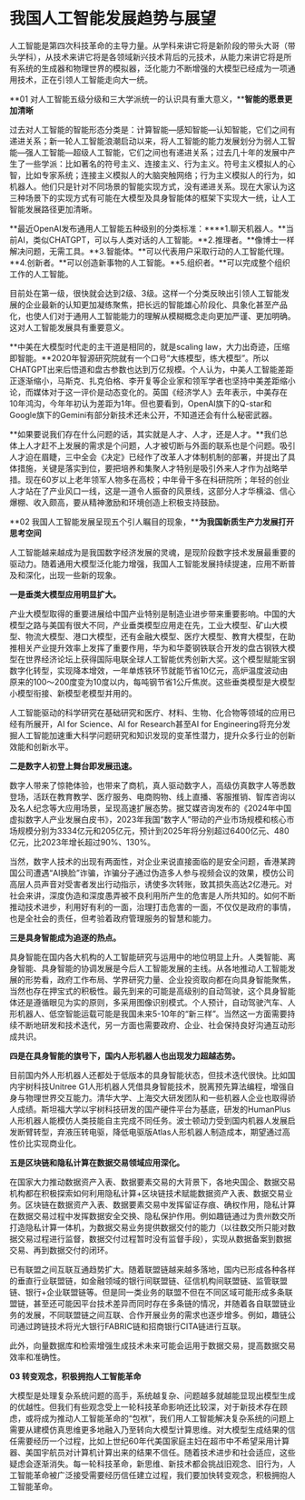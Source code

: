 # 我国人工智能发展趋势与展望

人工智能是第四次科技革命的主导力量。从学科来讲它将是新阶段的带头大哥（带头学科），从技术来讲它将是各领域新兴技术背后的元技术，从能力来讲它将是所有系统的生成器和物理世界的模拟器，泛化能力不断增强的大模型已经成为一项通用技术，正在引领人工智能走向大一统。

**01 对人工智能五级分级和三大学派统一的认识具有重大意义，****智能的愿景更加清晰**

过去对人工智能的智能形态分类是：计算智能—感知智能—认知智能，它们之间有递进关系；新一轮人工智能浪潮启动以来，将人工智能的能力发展划分为弱人工智能—强人工智能—超级人工智能，它们之间也有递进关系；过去几十年的发展中产生了一些学派：比如著名的符号主义、连接主义、行为主义。符号主义模拟人的心智，比如专家系统；连接主义模拟人的大脑突触网络；行为主义模拟人的行为，如机器人。他们只是针对不同场景的智能实现方式，没有递进关系。现在大家认为这三种场景下的实现方式有可能在大模型及具身智能体的框架下实现大一统，让人工智能发展路径更加清晰。

**最近OpenAI发布通用人工智能五种级别的分类标准：****1.聊天机器人。**当前AI，类似CHATGPT，可以与人类对话的人工智能。**2.推理者。**像博士一样解决问题，无需工具。**3.智能体。**可以代表用户采取行动的人工智能代理。**4.创新者。**可以创造新事物的人工智能。**5.组织者。**可以完成整个组织工作的人工智能。

目前处在第一级，很快就会达到2级、3级。这样一个分类反映出引领人工智能发展的企业最新的认知更加凝练聚焦，把长远的智能雄心阶段化、具象化甚至产品化，也使人们对于通用人工智能能力的理解从模糊概念走向更加严谨、更加明确。这对人工智能发展具有重要意义。

**中美在大模型时代走的主干道是相同的，就是scaling law，大力出奇迹，压缩即智能。**2020年智源研究院就有一个口号“大练模型，练大模型”。所以CHATGPT出来后悟道和盘古参数也达到万亿规模。个人认为，中美人工智能差距正逐渐缩小，马斯克、扎克伯格、李开复等企业家和领军学者也坚持中美差距缩小论，而媒体对于这一评价是动态变化的。英国《经济学人》去年表示，中美存在10年鸿沟，今年年初认为差距为1年。但也要看到，OpenAI旗下的Q-star和Google旗下的Gemini有部分新技术还未公开，不知道还会有什么秘密武器。

**如果要说我们存在什么问题的话，其实就是人才、人才，还是人才。**我们总体上人才赶不上发展的需求是个问题，人才被切断与外面的联系也是个问题。吸引人才迫在眉睫，三中全会《决定》已经作了改革人才体制机制的部署，并提出了具体措施，关键是落实到位，要把培养和集聚人才特别是吸引外来人才作为战略举措。现在60岁以上老年领军人物多在高校；中年骨干多在科研院所；年轻的创业人才站在了产业风口一线，这是一道令人振奋的风景线，这部分人才华横溢、信心爆棚、收入颇高，要从精神激励和环境创造上积极支持鼓励。

**02 我国人工智能发展呈现五个引人瞩目的现象，****为我国新质生产力发展打开思考空间**

人工智能越来越成为是我国数字经济发展的灵魂，是现阶段数字技术发展最重要的驱动力。随着通用大模型泛化能力增强，我国人工智能发展持续提速，应用不断普及和深化，出现一些新的现象。

**一是垂类大模型应用明显扩大。**

产业大模型取得的重要进展给中国产业特别是制造业进步带来重要影响。中国的大模型之路与美国有很大不同，产业垂类模型应用走在先，工业大模型、矿山大模型、物流大模型、港口大模型，还有金融大模型、医疗大模型、教育大模型，在助推相关产业提升效率上发挥了重要作用，华为和华菱钢铁联合开发的盘古钢铁大模型在世界经济论坛上获得国际电联全球人工智能优秀创新大奖。这个模型赋能宝钢数字化转型，实现降本增效，一年单炼铁环节就能节省10亿元，高炉温度波动由原来的100～200度变为10度以内，每吨钢节省1公斤焦炭。这些垂类模型是大模型小模型衔接、新模型老模型并用的。

人工智能驱动的科学研究在基础研究和医疗、材料、生物、化合物等领域的应用已经有所展开，AI for Science、AI for Research甚至AI for Engineering将充分发掘人工智能加速重大科学问题研究和知识发现的变革性潜力，提升众多行业的创新效能和创新水平。

**二是数字人初登上舞台即发展迅速。**

数字人带来了惊艳体验，也带来了商机，真人驱动数字人，高级仿真数字人等悉数登场，活跃在教育教学、医疗服务、电商购物、线上直播、客服推销、智库咨询以及名人纪念等大应用场景，呈现高速扩展态势。据艾媒咨询发布的《2024年中国虚拟数字人产业发展白皮书》，2023年我国“数字人”带动的产业市场规模和核心市场规模分别为3334亿元和205亿元，预计到2025年将分别超过6400亿元、480亿元，比2023年增长超过90%、130%。

当然，数字人技术的出现有两面性，对企业来说直接面临的是安全问题，香港某跨国公司遭遇“AI换脸”诈骗，诈骗分子通过伪造多人参与视频会议的效果，模仿公司高层人员声音对受害者发出行动指示，诱使多次转账，致其损失高达2亿港元。对社会来讲，深度伪造和深度愚弄被不良利用所产生的危害是人所共知的。如何不断推动技术进步，利用好有利的一面，治理打击危害的一面，不仅仅是政府的事情，也是全社会的责任，但考验着政府管理服务的智慧和能力。

**三是具身智能成为追逐的热点。**

具身智能在国内各大机构的人工智能研究与运用中的地位明显上升。人类智能、离身智能、具身智能的协调发展是今后人工智能发展的主线。从各地推动人工智能发展的形势看，政府工作布局、学界研究力量、企业投资取向都在向具身智能聚焦，当然也存在押宝式的积极性。最先到来的可能是高级别的自动驾驶，这个具身智能体还是遵循眼见为实的原则，多采用图像识别模式。个人预计，自动驾驶汽车、人形机器人、低空智能运载可能是我国未来5-10年的“新三样”。当然这一方面需要持续不断地研发和技术迭代，另一方面也需要政府、企业、社会保持良好沟通互动形成共识。

**四是在具身智能的旗号下，国内人形机器人也出现发力超越态势。**

目前国内外人形机器人还都处于低版本的具身智能状态，但技术迭代很快。比如国内宇树科技Unitree G1人形机器人凭借具身智能技术，脱离预先算法编程，增强自身与物理世界交互能力。清华大学、上海交大研发团队和一些机器人企业也取得骄人成绩。斯坦福大学以宇树科技研发的国产硬件平台为基底，研发的HumanPlus人形机器人能模仿人类技能自主完成不同任务。波士顿动力受到国内机器人发展启发断臂转型，弃液压转电驱，降低电驱版Atlas人形机器人制造成本，期望通过高性价比实现商业化。

**五是区块链和隐私计算在数据交易领域应用深化。**

在国家大力推动数据资产入表、数据要素交易的大背景下，各地央国企、数据交易机构都在积极探索如何利用隐私计算+区块链技术赋能数据资产入表、数据交易业务。区块链在数据资产入表、数据要素交易中发挥留证存痕、确权作用，隐私计算在数据交易过程中发挥数据安全交换、隐私保护作用。例如趣链通过为贵州数交所打造隐私计算一体机，为数据交易业务提供数据交付的能力（以往数交所只能对数据交易过程进行监督，数据交付过程暂时没有监督手段），实现从数据备案到数据交易、再到数据交付的闭环。

已有联盟之间互联互通趋势扩大。随着联盟链越来越多落地，国内已形成各种各样的垂直行业联盟链，如金融领域的银行间联盟链、征信机构间联盟链、监管联盟链、银行+企业联盟链等。但是同一类业务的联盟不但在不同区域可能形成多条联盟链，甚至还可能因平台技术差异而同时存在多条链的情况，并随着各自联盟链业务的发展，不同联盟链之间互联、合作开展业务的需求也逐步增多。例如，趣链公司通过跨链技术将光大银行FABRIC链和招商银行CITA链进行互联。

此外，向量数据库和检索增强生成技术未来可能会运用于数据交易，提高数据交易效率和准确性。

**03 转变观念，积极拥抱人工智能革命**

大模型是处理复杂系统问题的高手，系统越复杂、问题越多就越能显现出模型生成的优越性。但我们有些观念受上一轮科技革命影响还比较深，对于新技术存在顾虑，或将成为推动人工智能革命的“包袱”，我们用人工智能解决复杂系统的问题上需要从建模仿真思维更多地融入乃至转向大模型计算思维。对大模型生成结果的信任需要经历一个过程，比如上世纪60年代美国家庭主妇在超市中不希望采用计算器、美国宇航员对计算机计算出来的结果不信任。随着技术进步和社会适应，这些疑虑会逐渐消失。每一轮科技革命，新思维、新技术都会挑战旧观念、旧行为，人工智能革命被广泛接受需要经历信任建立过程，我们要加快转变观念，积极拥抱人工智能革命。